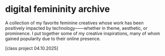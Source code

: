 # digital femininity archive

A collection of my favorite feminine creatives whose work has been positively impacted by technology——whether in theme, aesthetic, or prominence. I put together some of my creative inspirations, many of whom gained popularity due to their online presence.  

[class project 04.10.2025]
